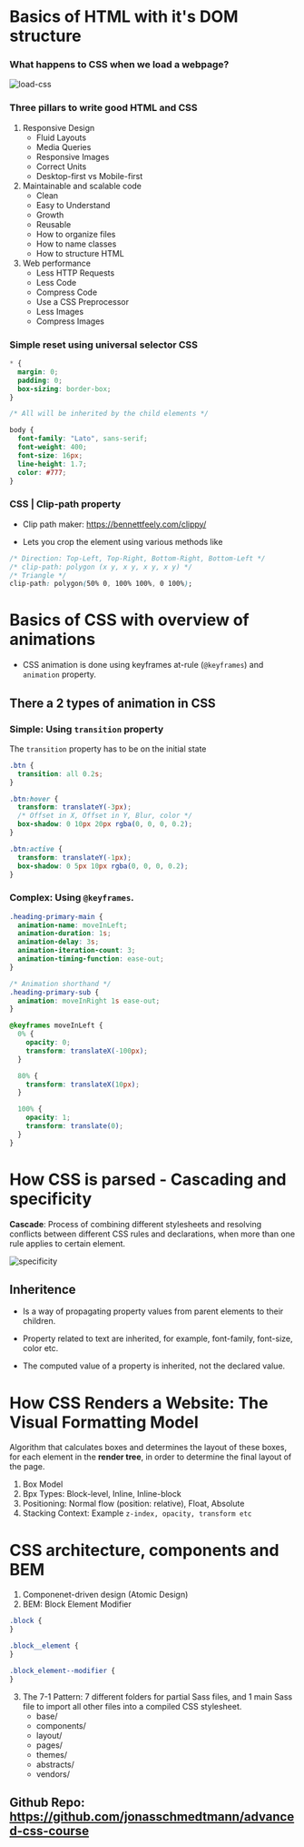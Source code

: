# Basics of HTML with it's DOM structure

### What happens to CSS when we load a webpage?

![load-css](./load-css.jpg)

### Three pillars to write good HTML and CSS

1. Responsive Design
   - Fluid Layouts
   - Media Queries
   - Responsive Images
   - Correct Units
   - Desktop-first vs Mobile-first
2. Maintainable and scalable code
   - Clean
   - Easy to Understand
   - Growth
   - Reusable
   - How to organize files
   - How to name classes
   - How to structure HTML
3. Web performance
   - Less HTTP Requests
   - Less Code
   - Compress Code
   - Use a CSS Preprocessor
   - Less Images
   - Compress Images

### Simple reset using universal selector CSS

```css
* {
  margin: 0;
  padding: 0;
  box-sizing: border-box;
}

/* All will be inherited by the child elements */

body {
  font-family: "Lato", sans-serif;
  font-weight: 400;
  font-size: 16px;
  line-height: 1.7;
  color: #777;
}
```

### CSS | Clip-path property

- Clip path maker: https://bennettfeely.com/clippy/

- Lets you crop the element using various methods like

```css
/* Direction: Top-Left, Top-Right, Bottom-Right, Bottom-Left */
/* clip-path: polygon (x y, x y, x y, x y) */
/* Triangle */
clip-path: polygon(50% 0, 100% 100%, 0 100%);
```

# Basics of CSS with overview of animations

- CSS animation is done using keyframes at-rule (`@keyframes`) and `animation` property.

## There a 2 types of animation in CSS

### Simple: Using `transition` property

The `transition` property has to be on the initial state

```css
.btn {
  transition: all 0.2s;
}

.btn:hover {
  transform: translateY(-3px);
  /* Offset in X, Offset in Y, Blur, color */
  box-shadow: 0 10px 20px rgba(0, 0, 0, 0.2);
}

.btn:active {
  transform: translateY(-1px);
  box-shadow: 0 5px 10px rgba(0, 0, 0, 0.2);
}
```

### Complex: Using `@keyframes`.

```css
.heading-primary-main {
  animation-name: moveInLeft;
  animation-duration: 1s;
  animation-delay: 3s;
  animation-iteration-count: 3;
  animation-timing-function: ease-out;
}

/* Animation shorthand */
.heading-primary-sub {
  animation: moveInRight 1s ease-out;
}

@keyframes moveInLeft {
  0% {
    opacity: 0;
    transform: translateX(-100px);
  }

  80% {
    transform: translateX(10px);
  }

  100% {
    opacity: 1;
    transform: translate(0);
  }
}
```

# How CSS is parsed - Cascading and specificity

**Cascade**: Process of combining different stylesheets and resolving conflicts between different CSS rules and declarations, when more than one rule applies to certain element.

![specificity](./specificity.jpg)

## Inheritence

- Is a way of propagating property values from parent elements to their children.

- Property related to text are inherited, for example, font-family, font-size, color etc.

- The computed value of a property is inherited, not the declared value.

# How CSS Renders a Website: The Visual Formatting Model

Algorithm that calculates boxes and determines the layout of these boxes, for each element in the **render tree**, in order to determine the final layout of the page.

1. Box Model
2. Bpx Types: Block-level, Inline, Inline-block
3. Positioning: Normal flow (position: relative), Float, Absolute
4. Stacking Context: Example `z-index, opacity, transform etc`

# CSS architecture, components and BEM

1. Componenet-driven design (Atomic Design)
2. BEM: Block Element Modifier

```css
.block {
}

.block__element {
}

.block_element--modifier {
}
```

3. The 7-1 Pattern: 7 different folders for partial Sass files, and 1 main Sass file to import all other files into a compiled CSS stylesheet.
   - base/
   - components/
   - layout/
   - pages/
   - themes/
   - abstracts/
   - vendors/

## Github Repo: https://github.com/jonasschmedtmann/advanced-css-course
